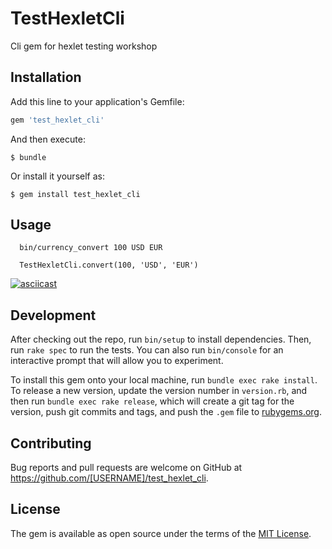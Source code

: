 # TestHexletCli
Cli gem for hexlet testing workshop

## Installation

Add this line to your application's Gemfile:

```ruby
gem 'test_hexlet_cli'
```

And then execute:

    $ bundle

Or install it yourself as:

    $ gem install test_hexlet_cli

## Usage


```
  bin/currency_convert 100 USD EUR
```

```
  TestHexletCli.convert(100, 'USD', 'EUR')
```

[![asciicast](https://asciinema.org/a/nwdvNtrEbgHkorZB4i3O6w9PI.png)](https://asciinema.org/a/nwdvNtrEbgHkorZB4i3O6w9PI)

## Development

After checking out the repo, run `bin/setup` to install dependencies. Then, run `rake spec` to run the tests. You can also run `bin/console` for an interactive prompt that will allow you to experiment.

To install this gem onto your local machine, run `bundle exec rake install`. To release a new version, update the version number in `version.rb`, and then run `bundle exec rake release`, which will create a git tag for the version, push git commits and tags, and push the `.gem` file to [rubygems.org](https://rubygems.org).

## Contributing

Bug reports and pull requests are welcome on GitHub at https://github.com/[USERNAME]/test_hexlet_cli.

## License

The gem is available as open source under the terms of the [MIT License](https://opensource.org/licenses/MIT).
